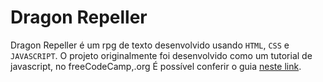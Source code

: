 
# Dragon Repeller

Dragon Repeller é um rpg de texto desenvolvido usando `HTML`, `CSS` e `JAVASCRIPT`.
O projeto originalmente foi desenvolvido como um tutorial de javascript, no freeCodeCamp,.org
É possível conferir o guia [neste link](https://youtu.be/nu_pCVPKzTk?si=cRPkOYQ1MuZvg3IH).
